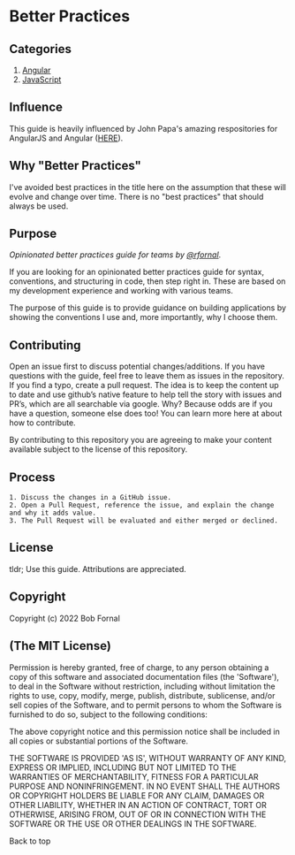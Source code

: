 # Better Practices

## Categories

1. [Angular](/Angular/README.md)
1. [JavaScript](/JavaScript/README.md)

## Influence

This guide is heavily influenced by John Papa's amazing respositories for AngularJS and Angular ([HERE](https://github.com/johnpapa/angular-styleguide)).

## Why "Better Practices"

I've avoided best practices in the title here on the assumption that these will evolve and change over time. There is no "best practices" that should always be used.

## Purpose

*Opinionated better practices guide for teams by [@rfornal](https://twitter.com/rfornal)*.

If you are looking for an opinionated better practices guide for syntax, conventions, and structuring in code, then step right in. These are based on my development experience and working with various teams.

The purpose of this guide is to provide guidance on building applications by showing the conventions I use and, more importantly, why I choose them.

## Contributing

Open an issue first to discuss potential changes/additions. If you have questions with the guide, feel free to leave them as issues in the repository. If you find a typo, create a pull request. The idea is to keep the content up to date and use github’s native feature to help tell the story with issues and PR’s, which are all searchable via google. Why? Because odds are if you have a question, someone else does too! You can learn more here at about how to contribute.

By contributing to this repository you are agreeing to make your content available subject to the license of this repository.

## Process

```
1. Discuss the changes in a GitHub issue.
2. Open a Pull Request, reference the issue, and explain the change and why it adds value.
3. The Pull Request will be evaluated and either merged or declined.
```

## License

tldr; Use this guide. Attributions are appreciated.

## Copyright

Copyright (c) 2022 Bob Fornal

## (The MIT License)
Permission is hereby granted, free of charge, to any person obtaining a copy of this software and associated documentation files (the 'Software'), to deal in the Software without restriction, including without limitation the rights to use, copy, modify, merge, publish, distribute, sublicense, and/or sell copies of the Software, and to permit persons to whom the Software is furnished to do so, subject to the following conditions:

The above copyright notice and this permission notice shall be included in all copies or substantial portions of the Software.

THE SOFTWARE IS PROVIDED 'AS IS', WITHOUT WARRANTY OF ANY KIND, EXPRESS OR IMPLIED, INCLUDING BUT NOT LIMITED TO THE WARRANTIES OF MERCHANTABILITY, FITNESS FOR A PARTICULAR PURPOSE AND NONINFRINGEMENT. IN NO EVENT SHALL THE AUTHORS OR COPYRIGHT HOLDERS BE LIABLE FOR ANY CLAIM, DAMAGES OR OTHER LIABILITY, WHETHER IN AN ACTION OF CONTRACT, TORT OR OTHERWISE, ARISING FROM, OUT OF OR IN CONNECTION WITH THE SOFTWARE OR THE USE OR OTHER DEALINGS IN THE SOFTWARE.

Back to top
